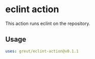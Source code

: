 # eclint action

This action runs eclint on the repository.

## Usage

```yaml
uses: greut/eclint-action@v0.1.1
```
